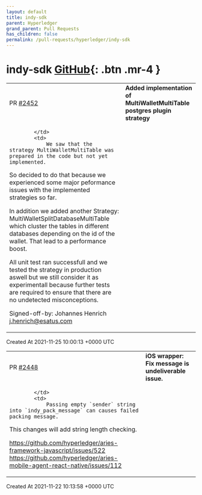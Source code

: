 ```yaml
---
layout: default
title: indy-sdk
parent: Hyperledger
grand_parent: Pull Requests
has_children: false
permalink: /pull-requests/hyperledger/indy-sdk
---
```


# indy-sdk <span class="fs-3 right-align">[GitHub](https://github.com/hyperledger/indy-sdk){: .btn .mr-4 }</span>


<div>
    <table>
        <tr>
            <td>
                PR <a href="https://github.com/hyperledger/indy-sdk/pull/2452" class=".btn">#2452</a>
            </td>
            <td>
                <b>
                    Added implementation of MultiWalletMultiTable postgres plugin strategy
                </b>
            </td>
        </tr>
        <tr>
            <td>
                
            </td>
            <td>
                We saw that the strategy MultiWalletMultiTable was prepared in the code but not yet implemented.

So decided to do that because we experienced some major peformance issues with the implemented strategies so far.

In addition we added another Strategy: MultiWalletSplitDatabaseMultiTable which cluster the tables in different databases depending on the id of the wallet. That lead to a performance boost.

All unit test ran successfull and we tested the strategy in production aswell but we still consider it as experimentall because further tests are required to ensure that there are no undetected misconceptions.

Signed-off-by: Johannes Henrich <j.henrich@esatus.com>
            </td>
        </tr>
    </table>
    <div class="right-align">
        Created At 2021-11-25 10:00:13 +0000 UTC
    </div>
</div>

<div>
    <table>
        <tr>
            <td>
                PR <a href="https://github.com/hyperledger/indy-sdk/pull/2448" class=".btn">#2448</a>
            </td>
            <td>
                <b>
                    iOS wrapper: Fix message is undeliverable issue.
                </b>
            </td>
        </tr>
        <tr>
            <td>
                
            </td>
            <td>
                Passing empty `sender` string into `indy_pack_message` can causes failed packing message.

This changes will add string length checking.

https://github.com/hyperledger/aries-framework-javascript/issues/522
https://github.com/hyperledger/aries-mobile-agent-react-native/issues/112
            </td>
        </tr>
    </table>
    <div class="right-align">
        Created At 2021-11-22 10:13:58 +0000 UTC
    </div>
</div>

